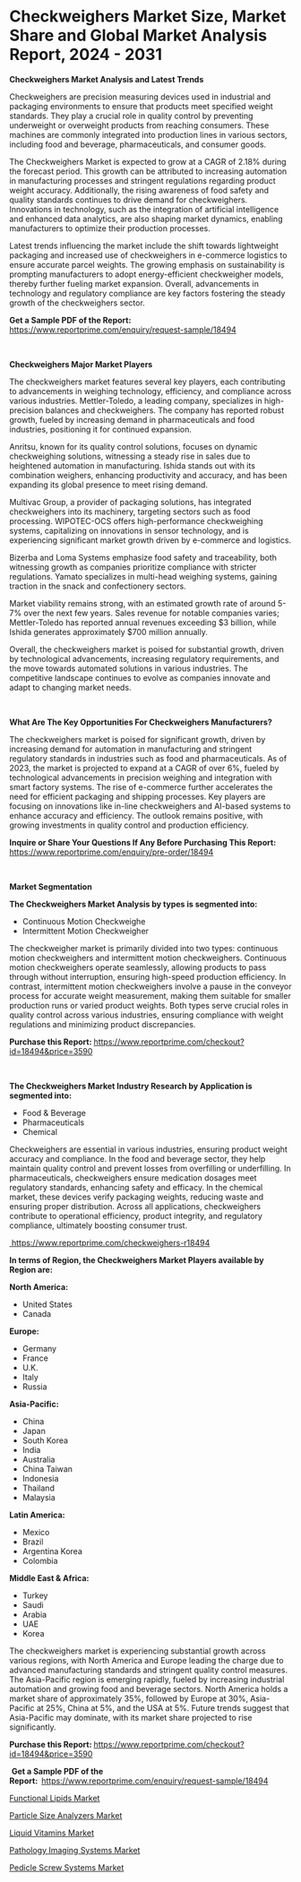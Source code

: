 <p><h1>Checkweighers Market Size, Market Share and Global Market Analysis Report, 2024 - 2031</h1></p><p><strong>Checkweighers Market Analysis and Latest Trends</strong></p>
<p><p>Checkweighers are precision measuring devices used in industrial and packaging environments to ensure that products meet specified weight standards. They play a crucial role in quality control by preventing underweight or overweight products from reaching consumers. These machines are commonly integrated into production lines in various sectors, including food and beverage, pharmaceuticals, and consumer goods.</p><p>The Checkweighers Market is expected to grow at a CAGR of 2.18% during the forecast period. This growth can be attributed to increasing automation in manufacturing processes and stringent regulations regarding product weight accuracy. Additionally, the rising awareness of food safety and quality standards continues to drive demand for checkweighers. Innovations in technology, such as the integration of artificial intelligence and enhanced data analytics, are also shaping market dynamics, enabling manufacturers to optimize their production processes.</p><p>Latest trends influencing the market include the shift towards lightweight packaging and increased use of checkweighers in e-commerce logistics to ensure accurate parcel weights. The growing emphasis on sustainability is prompting manufacturers to adopt energy-efficient checkweigher models, thereby further fueling market expansion. Overall, advancements in technology and regulatory compliance are key factors fostering the steady growth of the checkweighers sector.</p></p>
<p><strong>Get a Sample PDF of the Report:&nbsp;</strong> <a href="https://www.reportprime.com/enquiry/request-sample/18494?utm_campaign=63&utm_medium=2&utm_source=Github&utm_content=ia&utm_term=21112024&utm_id=checkweighers">https://www.reportprime.com/enquiry/request-sample/18494</a></p>
<p>&nbsp;</p>
<p><strong>Checkweighers Major Market Players</strong></p>
<p><p>The checkweighers market features several key players, each contributing to advancements in weighing technology, efficiency, and compliance across various industries. Mettler-Toledo, a leading company, specializes in high-precision balances and checkweighers. The company has reported robust growth, fueled by increasing demand in pharmaceuticals and food industries, positioning it for continued expansion.</p><p>Anritsu, known for its quality control solutions, focuses on dynamic checkweighing solutions, witnessing a steady rise in sales due to heightened automation in manufacturing. Ishida stands out with its combination weighers, enhancing productivity and accuracy, and has been expanding its global presence to meet rising demand.</p><p>Multivac Group, a provider of packaging solutions, has integrated checkweighers into its machinery, targeting sectors such as food processing. WIPOTEC-OCS offers high-performance checkweighing systems, capitalizing on innovations in sensor technology, and is experiencing significant market growth driven by e-commerce and logistics.</p><p>Bizerba and Loma Systems emphasize food safety and traceability, both witnessing growth as companies prioritize compliance with stricter regulations. Yamato specializes in multi-head weighing systems, gaining traction in the snack and confectionery sectors.</p><p>Market viability remains strong, with an estimated growth rate of around 5-7% over the next few years. Sales revenue for notable companies varies; Mettler-Toledo has reported annual revenues exceeding $3 billion, while Ishida generates approximately $700 million annually.</p><p>Overall, the checkweighers market is poised for substantial growth, driven by technological advancements, increasing regulatory requirements, and the move towards automated solutions in various industries. The competitive landscape continues to evolve as companies innovate and adapt to changing market needs.</p></p>
<p>&nbsp;</p>
<p><strong>What Are The Key Opportunities For Checkweighers Manufacturers?</strong></p>
<p><p>The checkweighers market is poised for significant growth, driven by increasing demand for automation in manufacturing and stringent regulatory standards in industries such as food and pharmaceuticals. As of 2023, the market is projected to expand at a CAGR of over 6%, fueled by technological advancements in precision weighing and integration with smart factory systems. The rise of e-commerce further accelerates the need for efficient packaging and shipping processes. Key players are focusing on innovations like in-line checkweighers and AI-based systems to enhance accuracy and efficiency. The outlook remains positive, with growing investments in quality control and production efficiency.</p></p>
<p><strong>Inquire or Share Your Questions If Any Before Purchasing This Report:</strong> <a href="https://www.reportprime.com/enquiry/pre-order/18494?utm_campaign=63&utm_medium=2&utm_source=Github&utm_content=ia&utm_term=21112024&utm_id=checkweighers">https://www.reportprime.com/enquiry/pre-order/18494</a></p>
<p>&nbsp;</p>
<p><strong>Market Segmentation</strong></p>
<p><strong>The Checkweighers Market Analysis by types is segmented into:</strong></p>
<p><ul><li>Continuous Motion Checkweighe</li><li>Intermittent Motion Checkweigher</li></ul></p>
<p><p>The checkweigher market is primarily divided into two types: continuous motion checkweighers and intermittent motion checkweighers. Continuous motion checkweighers operate seamlessly, allowing products to pass through without interruption, ensuring high-speed production efficiency. In contrast, intermittent motion checkweighers involve a pause in the conveyor process for accurate weight measurement, making them suitable for smaller production runs or varied product weights. Both types serve crucial roles in quality control across various industries, ensuring compliance with weight regulations and minimizing product discrepancies.</p></p>
<p><strong>Purchase this Report:&nbsp;</strong><a href="https://www.reportprime.com/checkout?id=18494&price=3590&utm_campaign=63&utm_medium=2&utm_source=Github&utm_content=ia&utm_term=21112024&utm_id=checkweighers">https://www.reportprime.com/checkout?id=18494&price=3590</a></p>
<p>&nbsp;</p>
<p><strong>The Checkweighers Market Industry Research by Application is segmented into:</strong></p>
<p><ul><li>Food & Beverage</li><li>Pharmaceuticals</li><li>Chemical</li></ul></p>
<p><p>Checkweighers are essential in various industries, ensuring product weight accuracy and compliance. In the food and beverage sector, they help maintain quality control and prevent losses from overfilling or underfilling. In pharmaceuticals, checkweighers ensure medication dosages meet regulatory standards, enhancing safety and efficacy. In the chemical market, these devices verify packaging weights, reducing waste and ensuring proper distribution. Across all applications, checkweighers contribute to operational efficiency, product integrity, and regulatory compliance, ultimately boosting consumer trust.</p></p>
<p><a href="https://www.reportprime.com/checkweighers-r18494?utm_campaign=63&utm_medium=2&utm_source=Github&utm_content=ia&utm_term=21112024&utm_id=checkweighers">&nbsp;https://www.reportprime.com/checkweighers-r18494</a></p>
<p><strong>In terms of Region, the Checkweighers Market Players available by Region are:</strong></p>
<p>
    <p> <strong> North America: </strong>
        <ul>
            <li>United States</li>
            <li>Canada</li>
        </ul>
        </p> 
    <p> <strong> Europe: </strong>
        <ul>
            <li>Germany</li>
            <li>France</li>
            <li>U.K.</li>
            <li>Italy</li>
            <li>Russia</li>
        </ul>
        </p> 
    <p> <strong> Asia-Pacific: </strong>
        <ul>
            <li>China</li>
            <li>Japan</li>
            <li>South Korea</li>
            <li>India</li>
            <li>Australia</li>
            <li>China Taiwan</li>
            <li>Indonesia</li>
            <li>Thailand</li>
            <li>Malaysia</li>
        </ul>
        </p> 
    <p> <strong> Latin America: </strong>
        <ul>
            <li>Mexico</li>
            <li>Brazil</li>
            <li>Argentina Korea</li>
            <li>Colombia</li>
        </ul>
        </p> 
    <p> <strong> Middle East & Africa: </strong>
        <ul>
            <li>Turkey</li>
            <li>Saudi</li>
            <li>Arabia</li>
            <li>UAE</li>
            <li>Korea</li>
        </ul>
    </p>
    </p>
<p><p>The checkweighers market is experiencing substantial growth across various regions, with North America and Europe leading the charge due to advanced manufacturing standards and stringent quality control measures. The Asia-Pacific region is emerging rapidly, fueled by increasing industrial automation and growing food and beverage sectors. North America holds a market share of approximately 35%, followed by Europe at 30%, Asia-Pacific at 25%, China at 5%, and the USA at 5%. Future trends suggest that Asia-Pacific may dominate, with its market share projected to rise significantly.</p></p>
<p><strong>Purchase this Report: </strong><a href="https://www.reportprime.com/checkout?id=18494&price=3590&utm_campaign=63&utm_medium=2&utm_source=Github&utm_content=ia&utm_term=21112024&utm_id=checkweighers">https://www.reportprime.com/checkout?id=18494&price=3590</a></p>
<p>&nbsp;<strong>Get a Sample PDF of the Report:&nbsp;&nbsp;</strong><a href="https://www.reportprime.com/enquiry/request-sample/18494?utm_campaign=63&utm_medium=2&utm_source=Github&utm_content=ia&utm_term=21112024&utm_id=checkweighers">https://www.reportprime.com/enquiry/request-sample/18494</a></p>
<p><strong></strong></p>
<p><p><a href="https://www.linkedin.com/pulse/functional-lipids-market-trends-growth-outlook-2024-2031-tnyye?utm_campaign=63&utm_medium=2&utm_source=Github&utm_content=ia&utm_term=21112024&utm_id=checkweighers">Functional Lipids Market</a></p><p><a href="https://github.com/ygfu6u/Market-Research-Report-List-1/blob/main/particle-size-analyzers-market.md?utm_campaign=63&utm_medium=2&utm_source=Github&utm_content=ia&utm_term=21112024&utm_id=checkweighers">Particle Size Analyzers Market</a></p><p><a href="https://www.linkedin.com/pulse/liquid-vitamins-sector-surge-62-growth-roadmap-2031-resarch-mint-btjie?utm_campaign=63&utm_medium=2&utm_source=Github&utm_content=ia&utm_term=21112024&utm_id=checkweighers">Liquid Vitamins Market</a></p><p><a href="https://issuu.com/reportprime-2/docs/pathology-imaging-systems-market-si_57e63322ad8370?utm_campaign=63&utm_medium=2&utm_source=Github&utm_content=ia&utm_term=21112024&utm_id=checkweighers">Pathology Imaging Systems Market</a></p><p><a href="https://issuu.com/reportprime-2/docs/pedicle-screw-systems-market-size-2_16a01d0ca55af8?utm_campaign=63&utm_medium=2&utm_source=Github&utm_content=ia&utm_term=21112024&utm_id=checkweighers">Pedicle Screw Systems Market</a></p></p>
